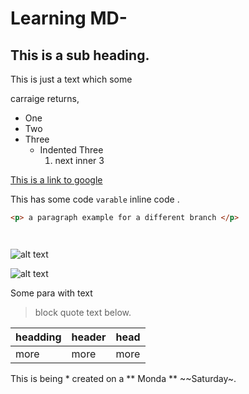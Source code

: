 # Learning MD-
## This is a sub heading.

This is just a text which some 

carraige returns,

- One
- Two 
- Three 
  - Indented Three
    1. next inner 3 

[This is a link to google](http://www.google.com)

This has some code  `varable` inline code .

```html
<p> a paragraph example for a different branch </p> 
```
```javascript
```
```python
```
![alt text](https://picsum.photos/100/100)

![alt text](https://picsum.photos/400/400)

Some para with text

>block quote text below. 

| headding | header | head |
| --- | --- | --- |
| more | more | more |

This is being * created on a ** Monda ** ~~Saturday~. 
